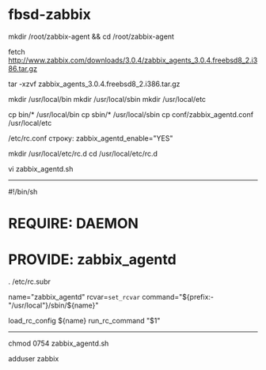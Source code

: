 # fbsd-zabbix

mkdir /root/zabbix-agent && cd /root/zabbix-agent

fetch http://www.zabbix.com/downloads/3.0.4/zabbix_agents_3.0.4.freebsd8_2.i386.tar.gz

tar -xzvf  zabbix_agents_3.0.4.freebsd8_2.i386.tar.gz

mkdir /usr/local/bin
mkdir /usr/local/sbin
mkdir /usr/local/etc

cp bin/* /usr/local/bin
cp sbin/* /usr/local/sbin
cp conf/zabbix_agentd.conf /usr/local/etc

/etc/rc.conf строку:
zabbix_agentd_enable="YES"

mkdir /usr/local/etc/rc.d
cd /usr/local/etc/rc.d

vi zabbix_agentd.sh
_______________________________________________________
#!/bin/sh

# REQUIRE: DAEMON
# PROVIDE: zabbix_agentd

. /etc/rc.subr

name="zabbix_agentd"
rcvar=`set_rcvar`
command="${prefix:-"/usr/local"}/sbin/${name}"

load_rc_config ${name}
run_rc_command "$1"
________________________________________________________

chmod 0754 zabbix_agentd.sh

adduser zabbix


